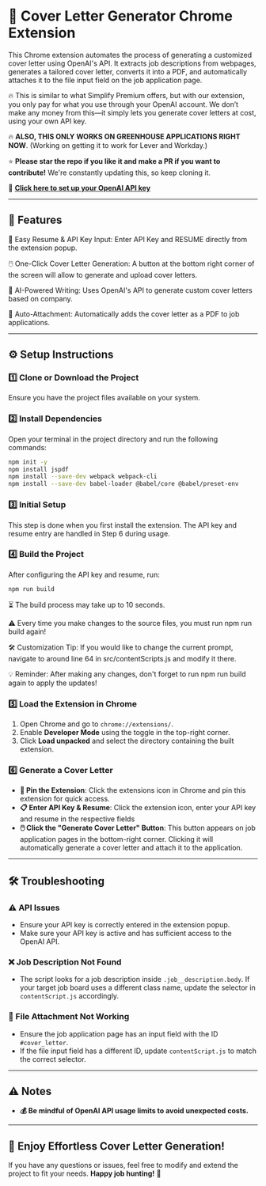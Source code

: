 # 🚀 Cover Letter Generator Chrome Extension

This Chrome extension automates the process of generating a customized cover letter using OpenAI's API. It extracts job descriptions from webpages, generates a tailored cover letter, converts it into a PDF, and automatically attaches it to the file input field on the job application page.

🔥 This is similar to what Simplify Premium offers, but with our extension, you only pay for what you use through your OpenAI account. We don’t make any money from this—it simply lets you generate cover letters at cost, using your own API key.

🔥 **ALSO, THIS ONLY WORKS ON GREENHOUSE APPLICATIONS RIGHT NOW**. (Working on getting it to work for Lever and Workday.)

⭐ **Please star the repo if you like it and make a PR if you want to contribute!** We're constantly updating this, so keep cloning it. 

🔗 [**Click here to set up your OpenAI API key**](https://platform.openai.com/signup/)

---

## 🌟 Features

📄 Easy Resume & API Key Input: Enter API Key and RESUME directly from the extension popup.

🖱️ One-Click Cover Letter Generation: A button at the bottom right corner of the screen will allow to generate and upload cover letters.

🤖 AI-Powered Writing: Uses OpenAI's API to generate custom cover letters based on company.

📎 Auto-Attachment: Automatically adds the cover letter as a PDF to job applications.

---

## ⚙️ Setup Instructions

### 1️⃣ Clone or Download the Project

Ensure you have the project files available on your system.

### 2️⃣ Install Dependencies

Open your terminal in the project directory and run the following commands:

```bash
npm init -y
npm install jspdf
npm install --save-dev webpack webpack-cli    
npm install --save-dev babel-loader @babel/core @babel/preset-env
```

### 3️⃣ Initial Setup

This step is done when you first install the extension. The API key and resume entry are handled in Step 6 during usage.

### 4️⃣ Build the Project

After configuring the API key and resume, run:

```bash
npm run build
```

⏳ The build process may take up to 10 seconds.

⚠️ Every time you make changes to the source files, you must run npm run build again!

🛠 Customization Tip:
If you would like to change the current prompt, navigate to around line 64 in src/contentScripts.js and modify it there.

💡 Reminder: After making any changes, don't forget to run npm run build again to apply the updates!

### 5️⃣ Load the Extension in Chrome

1. Open Chrome and go to `chrome://extensions/`.
2. Enable **Developer Mode** using the toggle in the top-right corner.
3. Click **Load unpacked** and select the directory containing the built extension.

### 6️⃣ Generate a Cover Letter

- **📌 Pin the Extension**: Click the extensions icon in Chrome and pin this extension for quick access.
- **📋 Enter API Key & Resume**: Click the extension icon, enter your API key and resume in the respective fields
- **🖱️ Click the "Generate Cover Letter" Button**: This button appears on job application pages in the bottom-right corner. Clicking it will automatically generate a cover letter and attach it to the application.

---

## 🛠 Troubleshooting

### ⚠️ API Issues

- Ensure your API key is correctly entered in the extension popup.
- Make sure your API key is active and has sufficient access to the OpenAI API.

### ❌ Job Description Not Found

- The script looks for a job description inside `.job__description.body`. If your target job board uses a different class name, update the selector in `contentScript.js` accordingly.

### 📂 File Attachment Not Working

- Ensure the job application page has an input field with the ID `#cover_letter`.
- If the file input field has a different ID, update `contentScript.js` to match the correct selector.

---

## ⚠️ Notes

- **💰 Be mindful of OpenAI API usage limits to avoid unexpected costs.**

---

## 🚀 Enjoy Effortless Cover Letter Generation!

If you have any questions or issues, feel free to modify and extend the project to fit your needs. **Happy job hunting!** 🎯

